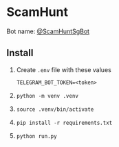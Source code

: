 # ScamHunt

Bot name: [@ScamHuntSgBot](https://t.me/ScamHuntSgBot)

## Install

1. Create `.env` file with these values
    ```
    TELEGRAM_BOT_TOKEN=<token>
    ```

2. `python -m venv .venv`

3. `source .venv/bin/activate`

4. `pip install -r requirements.txt`

5. `python run.py`
